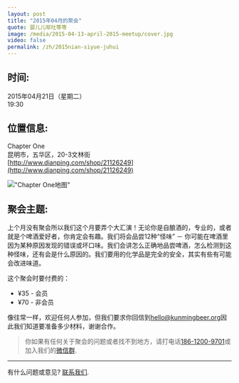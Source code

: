 ```yaml
---
layout: post
title: "2015年04月的聚会"
quote: 婴⼉儿呕吐等等
image: /media/2015-04-13-april-2015-meetup/cover.jpg
video: false
permalink: /zh/2015nian-siyue-juhui
---
```


## 时间:

2015年04月21日（星期二）<br>
19:30

## 位置信息:

Chapter One<br>
昆明市，五华区，20-3文林街<br>
[http://www.dianping.com/shop/21126249](http://www.dianping.com/shop/21126249)

!["Chapter One地图"](/media/2015-04-13-april-2015-meetup/map-chinese.png)

## 聚会主题:

上个月没有聚会所以我们这个月要弄个大汇演！无论你是自酿酒的，专业的，或者就是个啤酒爱好者，你肯定会有趣。我们将会品尝12种“怪味” － 你可能在啤酒里因为某种原因发现的错误或坏口味。我们会讲怎么正确地品尝啤酒，怎么检测到这种怪味，还有会是什么原因的。我们要用的化学品是完全的安全，其实有些有可能会改进味道。

这个聚会时要付费的：

* ¥35 - 会员
* ¥70 - 非会员


像往常一样，欢迎任何人参加，但我们要求你回信到[hello@kunmingbeer.org](mailto:hello@kunmingbeer.org)因此我们知道要准备多少材料，谢谢合作。

> 你如果有任何关于聚会的问题或者找不到地方，请打电话[186-1200-9701](tel:18612009701)或加入我们的[微信群](/media/qr-code.jpg).

-----
有什么问题或意见? [联系我们](mailto:hello@kunmingbeer.org).